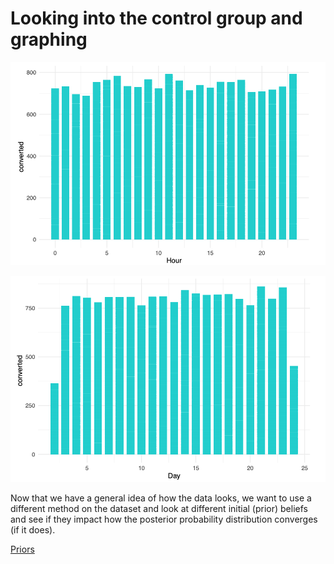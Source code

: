 # Looking into the control group and graphing

![histogram - day - control](https://github.com/EvaGostiuk/MAT4376-project-2-team-3/blob/master/AB_DataSet/images/hist_hour_converted_control.png?raw=true)

![histogram - hour - control](https://github.com/EvaGostiuk/MAT4376-project-2-team-3/blob/master/AB_DataSet/images/hist_day_converted_control.png?raw=true)

Now that we have a general idea of how the data looks, we want to use a different method on the dataset and look at different initial (prior) beliefs and see if they impact how the posterior probability distribution converges (if it does). 

[Priors](https://github.com/EvaGostiuk/MAT4376-project-2-team-3/blob/master/AB_DataSet/task_1/04-All_Priors.md)
